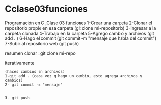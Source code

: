 # Cclase03funciones
Programación en C ,Clase 03  funciones
1-Crear una carpeta
2-Clonar el repositorio propio en esa carpeta
(git clone mi-repositorio)
3-Ingresar a la carpeta clonada
4-Trabajo en la carpeta
5-Agrego cambio y archivos
(git add . )
6-Hago el commit
(git commit -m "mensaje que habla del commit")
7-Subir al repositorio web
(git push)




resumen 
clonar : git clone mi-repo

iterativamente

    (haces cambios en archivos)
    1-git add . (cada vez q hago un cambio, esto agrega archivos y cambios)
    2- git commit -m "mensaje"
    
    
    3- git push
    